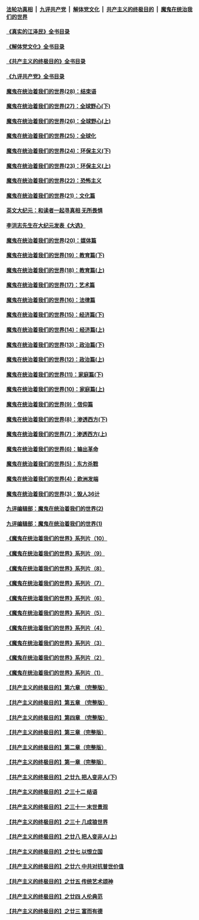 ####  [法轮功真相](../../../../basic/blob/master/README.md?t=06131602) &nbsp;|&nbsp; [九评共产党](../../../../9ping.md/blob/master/README.md?t=06131602) &nbsp;|&nbsp; [解体党文化](../../../../jtdwh.md/blob/master/README.md?t=06131602)  &nbsp;|&nbsp; [共产主义的终极目的](../../../../gczydzjmd.md/blob/master/README.md?t=06131602) &nbsp;|&nbsp; [魔鬼在统治我们的世界](../../../../mgztzwmdsj.md/blob/master/README.md?t=06131602) 

#### [《真实的江泽民》全书目录](../pages/nsc422/n13721399.md?t=06131602) 

#### [《解体党文化》全书目录](../pages/nsc422/n13721157.md?t=06131602) 

#### [《共产主义的终极目的》全书目录](../pages/nsc422/n13721048.md?t=06131602) 

#### [《九评共产党》全书目录](../pages/nsc422/n13708085.md?t=06131602) 

#### [魔鬼在统治着我们的世界(28)：结束语](../pages/nsc422/n10936246.md?t=06131602) 

#### [魔鬼在统治着我们的世界(27)：全球野心(下)](../pages/nsc422/n10928319.md?t=06131602) 

#### [魔鬼在统治着我们的世界(26)：全球野心(上)](../pages/nsc422/n10900318.md?t=06131602) 

#### [魔鬼在统治着我们的世界(25)：全球化](../pages/nsc422/n10788205.md?t=06131602) 

#### [魔鬼在统治着我们的世界(24)：环保主义(下)](../pages/nsc422/n10695307.md?t=06131602) 

#### [魔鬼在统治着我们的世界(23)：环保主义(上)](../pages/nsc422/n10688613.md?t=06131602) 

#### [魔鬼在统治着我们的世界(22)：恐怖主义](../pages/nsc422/n10614727.md?t=06131602) 

#### [魔鬼在统治着我们的世界(21)：文化篇](../pages/nsc422/n10597706.md?t=06131602) 

#### [英文大纪元：和读者一起寻真相 无所畏惧](../pages/nsc422/n12542027.md?t=06131602) 

#### [李洪志先生在大纪元发表《大选》](../pages/nsc422/n12534746.md?t=06131602) 

#### [魔鬼在统治着我们的世界(20)：媒体篇](../pages/nsc422/n10586579.md?t=06131602) 

#### [魔鬼在统治着我们的世界(19)：教育篇(下)](../pages/nsc422/n10564808.md?t=06131602) 

#### [魔鬼在统治着我们的世界(18)：教育篇(上)](../pages/nsc422/n10526970.md?t=06131602) 

#### [魔鬼在统治着我们的世界(17)：艺术篇](../pages/nsc422/n10499093.md?t=06131602) 

#### [魔鬼在统治着我们的世界(16)：法律篇](../pages/nsc422/n10485969.md?t=06131602) 

#### [魔鬼在统治着我们的世界(15)：经济篇(下)](../pages/nsc422/n10469975.md?t=06131602) 

#### [魔鬼在统治着我们的世界(14)：经济篇(上)](../pages/nsc422/n10457370.md?t=06131602) 

#### [魔鬼在统治着我们的世界(13)：政治篇(下)](../pages/nsc422/n10448270.md?t=06131602) 

#### [魔鬼在统治着我们的世界(12)：政治篇(上)](../pages/nsc422/n10444576.md?t=06131602) 

#### [魔鬼在统治着我们的世界(11)：家庭篇(下)](../pages/nsc422/n10440961.md?t=06131602) 

#### [魔鬼在统治着我们的世界(10)：家庭篇(上)](../pages/nsc422/n10435448.md?t=06131602) 

#### [魔鬼在统治着我们的世界(9)：信仰篇](../pages/nsc422/n10432159.md?t=06131602) 

#### [魔鬼在统治着我们的世界(8)：渗透西方(下)](../pages/nsc422/n10429603.md?t=06131602) 

#### [魔鬼在统治着我们的世界(7)：渗透西方(上)](../pages/nsc422/n10426013.md?t=06131602) 

#### [魔鬼在统治着我们的世界(6)：输出革命](../pages/nsc422/n10421536.md?t=06131602) 

#### [魔鬼在统治着我们的世界(5)：东方杀戮](../pages/nsc422/n10417707.md?t=06131602) 

#### [魔鬼在统治着我们的世界(4)：欧洲发端](../pages/nsc422/n10414890.md?t=06131602) 

#### [魔鬼在统治着我们的世界(3)：毁人36计](../pages/nsc422/n10411583.md?t=06131602) 

#### [九评编辑部：魔鬼在统治着我们的世界(2)](../pages/nsc422/n10410036.md?t=06131602) 

#### [九评编辑部：魔鬼在统治着我们的世界(1)](../pages/nsc422/n10406825.md?t=06131602) 

#### [《魔鬼在统治着我们的世界》系列片（10）](../pages/nsc422/n12292670.md?t=06131602) 

#### [《魔鬼在统治着我们的世界》系列片（9）](../pages/nsc422/n12290859.md?t=06131602) 

#### [《魔鬼在统治着我们的世界》系列片（8）](../pages/nsc422/n12287445.md?t=06131602) 

#### [《魔鬼在统治着我们的世界》系列片（7）](../pages/nsc422/n12283425.md?t=06131602) 

#### [《魔鬼在统治着我们的世界》系列片（6）](../pages/nsc422/n12282314.md?t=06131602) 

#### [《魔鬼在统治着我们的世界》系列片（5）](../pages/nsc422/n12281419.md?t=06131602) 

#### [《魔鬼在统治着我们的世界》系列片（4）](../pages/nsc422/n12274024.md?t=06131602) 

#### [《魔鬼在统治着我们的世界》系列片（3）](../pages/nsc422/n12271322.md?t=06131602) 

#### [《魔鬼在统治着我们的世界》系列片（2）](../pages/nsc422/n12269049.md?t=06131602) 

#### [《魔鬼在统治着我们的世界》系列片（1）](../pages/nsc422/n12267575.md?t=06131602) 

#### [【共产主义的终极目的】第六章 （完整版）](../pages/nsc422/n11428913.md?t=06131602) 

#### [【共产主义的终极目的】第五章 （完整版）](../pages/nsc422/n11428912.md?t=06131602) 

#### [【共产主义的终极目的】第四章 （完整版）](../pages/nsc422/n11428907.md?t=06131602) 

#### [【共产主义的终极目的】第三章（完整版）](../pages/nsc422/n11428848.md?t=06131602) 

#### [【共产主义的终极目的】第二章（完整版）](../pages/nsc422/n11428831.md?t=06131602) 

#### [【共产主义的终极目的】第一章（完整版）](../pages/nsc422/n11417651.md?t=06131602) 

#### [【共产主义的终极目的】之廿九 把人变非人(下)](../pages/nsc422/n11344140.md?t=06131602) 

#### [【共产主义的终极目的】之三十二 结语](../pages/nsc422/n11360535.md?t=06131602) 

#### [【共产主义的终极目的】之三十一 末世景观](../pages/nsc422/n11351129.md?t=06131602) 

#### [【共产主义的终极目的】之三十 几成狼世界](../pages/nsc422/n11348280.md?t=06131602) 

#### [【共产主义的终极目的】之廿八 把人变非人(上)](../pages/nsc422/n11340492.md?t=06131602) 

#### [【共产主义的终极目的】之廿七 以恨立国](../pages/nsc422/n11336944.md?t=06131602) 

#### [【共产主义的终极目的】之廿六 中共对抗普世价值](../pages/nsc422/n11324785.md?t=06131602) 

#### [【共产主义的终极目的】之廿五 传统艺术颂神](../pages/nsc422/n11296396.md?t=06131602) 

#### [【共产主义的终极目的】之廿四 人伦典范](../pages/nsc422/n11296397.md?t=06131602) 

#### [【共产主义的终极目的】之廿三 富而有德](../pages/nsc422/n11283598.md?t=06131602) 

